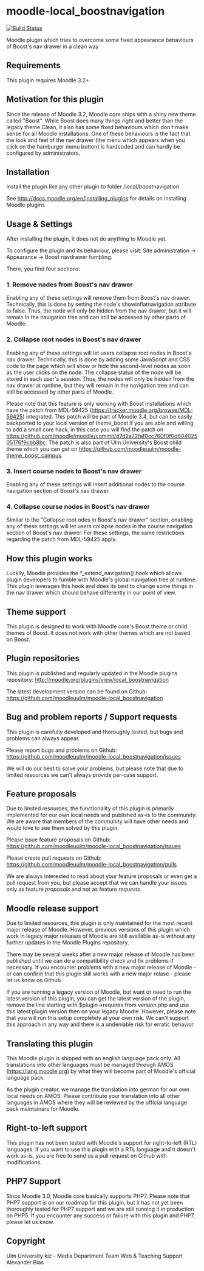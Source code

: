 moodle-local_boostnavigation
============================

[![Build Status](https://travis-ci.org/moodleuulm/moodle-local_boostnavigation.svg?branch=master)](https://travis-ci.org/moodleuulm/moodle-local_boostnavigation)

Moodle plugin which tries to overcome some fixed appearance behaviours of Boost's nav drawer in a clean way


Requirements
------------

This plugin requires Moodle 3.2+


Motivation for this plugin
--------------------------

Since the release of Moodle 3.2, Moodle core ships with a shiny new theme called "Boost". While Boost does many things right and better than the legacy theme Clean, it also has some fixed behaviours which don't make sense for all Moodle installations. One of these behaviours is the fact that the look and feel of the nav drawer (the menu which appears when you click on the hamburger menu button) is hardcoded and can hardly be configured by administrators.


Installation
------------

Install the plugin like any other plugin to folder
/local/boostnavigation

See http://docs.moodle.org/en/Installing_plugins for details on installing Moodle plugins


Usage & Settings
----------------

After installing the plugin, it does not do anything to Moodle yet.

To configure the plugin and its behaviour, please visit:
Site administration -> Appearance -> Boost navdrawer fumbling.

There, you find four sections:

### 1. Remove nodes from Boost's nav drawer

Enabling any of these settings will remove them from Boost's nav drawer. Technically, this is done by setting the node's showinflatnavigation attribute to false. Thus, the node will only be hidden from the nav drawer, but it will remain in the navigation tree and can still be accessed by other parts of Moodle.

### 2. Collapse root nodes in Boost's nav drawer

Enabling any of these settings will let users collapse root nodes in Boost's nav drawer. Technically, this is done by adding some JavaScript and CSS code to the page which will show or hide the second-level nodes as soon as the user clicks on the node. The collapse status of the node will be stored in each user's session. Thus, the nodes will only be hidden from the nav drawer at runtime, but they will remain in the navigation tree and can still be accessed by other parts of Moodle.

Please note that this feature is only working with Boost installations which have the patch from MDL-59425 (https://tracker.moodle.org/browse/MDL-59425) integrated. This patch will be part of Moodle 3.4, but can be easily backported to your local version of theme_boost if you are able and willing to add a small core hack, in this case you will find the patch on https://github.com/moodle/moodle/commit/d7d2a72faf0cc760f0f0d80402505176f9cbb8bc. The patch is also part of Ulm University's Boost child theme which you can get on https://github.com/moodleuulm/moodle-theme_boost_campus.

### 3. Insert course nodes to Boost's nav drawer

Enabling any of these settings will insert additional nodes to the course navigation section of Boost's nav drawer.

### 4. Collapse course nodes in Boost's nav drawer

Similar to the "Collapse root odes in Boost's nav drawer" section, enabling any of these settings will let users collapse nodes in the course navigation section of Boost's nav drawer. For these settings, the same restrictions regarding the patch from MDL-59425 apply.


How this plugin works
---------------------

Luckily, Moodle provides the *_extend_navigation() hook which allows plugin developers to fumble with Moodle's global navigation tree at runtime. This plugin leverages this hook and does its best to change some things in the nav drawer which should behave differently in our point of view.


Theme support
-------------

This plugin is designed to work with Moodle core's Boost theme or child themes of Boost.
It does not work with other themes which are not based on Boost.


Plugin repositories
-------------------

This plugin is published and regularly updated in the Moodle plugins repository:
http://moodle.org/plugins/view/local_boostnavigation

The latest development version can be found on Github:
https://github.com/moodleuulm/moodle-local_boostnavigation


Bug and problem reports / Support requests
------------------------------------------

This plugin is carefully developed and thoroughly tested, but bugs and problems can always appear.

Please report bugs and problems on Github:
https://github.com/moodleuulm/moodle-local_boostnavigation/issues

We will do our best to solve your problems, but please note that due to limited resources we can't always provide per-case support.


Feature proposals
-----------------

Due to limited resources, the functionality of this plugin is primarily implemented for our own local needs and published as-is to the community. We are aware that members of the community will have other needs and would love to see them solved by this plugin.

Please issue feature proposals on Github:
https://github.com/moodleuulm/moodle-local_boostnavigation/issues

Please create pull requests on Github:
https://github.com/moodleuulm/moodle-local_boostnavigation/pulls

We are always interested to read about your feature proposals or even get a pull request from you, but please accept that we can handle your issues only as feature _proposals_ and not as feature _requests_.


Moodle release support
----------------------

Due to limited resources, this plugin is only maintained for the most recent major release of Moodle. However, previous versions of this plugin which work in legacy major releases of Moodle are still available as-is without any further updates in the Moodle Plugins repository.

There may be several weeks after a new major release of Moodle has been published until we can do a compatibility check and fix problems if necessary. If you encounter problems with a new major release of Moodle - or can confirm that this plugin still works with a new major relase - please let us know on Github.

If you are running a legacy version of Moodle, but want or need to run the latest version of this plugin, you can get the latest version of the plugin, remove the line starting with $plugin->requires from version.php and use this latest plugin version then on your legacy Moodle. However, please note that you will run this setup completely at your own risk. We can't support this approach in any way and there is a undeniable risk for erratic behavior.


Translating this plugin
-----------------------

This Moodle plugin is shipped with an english language pack only. All translations into other languages must be managed through AMOS (https://lang.moodle.org) by what they will become part of Moodle's official language pack.

As the plugin creator, we manage the translation into german for our own local needs on AMOS. Please contribute your translation into all other languages in AMOS where they will be reviewed by the official language pack maintainers for Moodle.


Right-to-left support
---------------------

This plugin has not been tested with Moodle's support for right-to-left (RTL) languages.
If you want to use this plugin with a RTL language and it doesn't work as-is, you are free to send us a pull request on Github with modifications.


PHP7 Support
------------

Since Moodle 3.0, Moodle core basically supports PHP7.
Please note that PHP7 support is on our roadmap for this plugin, but it has not yet been thoroughly tested for PHP7 support and we are still running it in production on PHP5.
If you encounter any success or failure with this plugin and PHP7, please let us know.


Copyright
---------

Ulm University
kiz - Media Department
Team Web & Teaching Support
Alexander Bias
